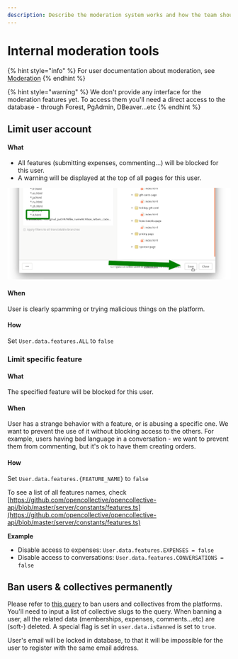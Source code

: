 ```yaml
---
description: Describe the moderation system works and how the team should use it
---
```


# Internal moderation tools

{% hint style="info" %}
For user documentation about moderation, see [Moderation](../product/moderation.md)
{% endhint %}

{% hint style="warning" %}
We don't provide any interface for the moderation features yet. To access them you'll need a direct access to the database - through Forest, PgAdmin, DBeaver...etc
{% endhint %}

## Limit user account

#### What

* All features \(submitting expenses, commenting...\) will be blocked for this user.
* A warning will be displayed at the top of all pages for this user.

![](../.gitbook/assets/image%20%2811%29.png)

#### When

User is clearly spamming or trying malicious things on the platform.

#### How

Set `User.data.features.ALL` to `false`

### Limit specific feature

#### What

The specified feature will be blocked for this user.

#### When

User has a strange behavior with a feature, or is abusing a specific one. We want to prevent the use of it without blocking access to the others. For example, users having bad language in a conversation - we want to prevent them from commenting, but it's ok to have them creating orders.

#### How

Set `User.data.features.{FEATURE_NAME}` to `false`

To see a list of all features names, check [https://github.com/opencollective/opencollective-api/blob/master/server/constants/features.ts](https://github.com/opencollective/opencollective-api/blob/master/server/constants/features.ts)

**Example**

* Disable access to expenses: `User.data.features.EXPENSES = false` 
* Disable access to conversations: `User.data.features.CONVERSATIONS = false` 

## Ban users & collectives permanently

Please refer to [this query](https://github.com/opencollective/opencollective-api/blob/master/sql/ban-collectives.sql) to ban users and collectives from the platforms. You'll need to input a list of collective slugs to the query. When banning a user, all the related data \(memberships, expenses, comments...etc\) are \(soft-\) deleted. A special flag is set in `user.data.isBanned` is set to `true`.

User's email will be locked in database, to that it will be impossible for the user to register with the same email address.



